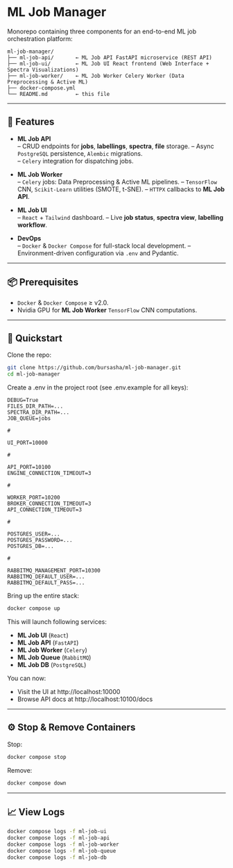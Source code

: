 # ML Job Manager

Monorepo containing three components for an end-to-end ML job orchestration platform:

```
ml-job-manager/
├── ml-job-api/       ← ML Job API FastAPI microservice (REST API)
├── ml-job-ui/        ← ML Job UI React frontend (Web Interface + Spectra Visualizations)
├── ml-job-worker/    ← ML Job Worker Celery Worker (Data Preprocessing & Active ML)
├── docker-compose.yml
└── README.md         ← this file
```

---

## 🚀 Features

- **ML Job API**  
  – CRUD endpoints for **jobs**, **labellings**, **spectra**, **file** storage.
  – Async `PostgreSQL` persistence, `Alembic` migrations.  
  – `Celery` integration for dispatching jobs.

- **ML Job Worker**  
  – `Celery` jobs: Data Preprocessing & Active ML pipelines.
  – `TensorFlow` CNN, `Scikit-Learn` utilities (SMOTE, t-SNE).
  – `HTTPX` callbacks to **ML Job API**.

- **ML Job UI**  
  – `React` + `Tailwind` dashboard. 
  – Live **job status**, **spectra view**, **labelling workflow**.

- **DevOps**  
  – `Docker` & `Docker Compose` for full-stack local development.
  – Environment-driven configuration via `.env` and Pydantic.

---

## 📦 Prerequisites

- `Docker` & `Docker Compose` ≥ v2.0. 
- Nvidia GPU for **ML Job Worker** `TensorFlow` CNN computations.

---

## 🔧 Quickstart

Clone the repo:

```bash
git clone https://github.com/bursasha/ml-job-manager.git
cd ml-job-manager
```

Create a .env in the project root (see .env.example for all keys):

```dotenv
DEBUG=True
FILES_DIR_PATH=...
SPECTRA_DIR_PATH=...
JOB_QUEUE=jobs

#

UI_PORT=10000

#

API_PORT=10100
ENGINE_CONNECTION_TIMEOUT=3

#

WORKER_PORT=10200
BROKER_CONNECTION_TIMEOUT=3
API_CONNECTION_TIMEOUT=3

#

POSTGRES_USER=...
POSTGRES_PASSWORD=...
POSTGRES_DB=...

#

RABBITMQ_MANAGEMENT_PORT=10300
RABBITMQ_DEFAULT_USER=...
RABBITMQ_DEFAULT_PASS=...
```

Bring up the entire stack:

```bash
docker compose up
```

This will launch following services:
- **ML Job UI** (`React`)
- **ML Job API** (`FastAPI`)
- **ML Job Worker** (`Celery`)
- **ML Job Queue** (`RabbitMQ`)
- **ML Job DB** (`PostgreSQL`)

You can now:
- Visit the UI at http://localhost:10000
- Browse API docs at http://localhost:10100/docs

---

## ⚙️ Stop & Remove Containers

Stop:

```bash
docker compose stop
```

Remove: 

```bash
docker compose down
```

---

## 📈 View Logs

```bash
docker compose logs -f ml-job-ui
docker compose logs -f ml-job-api
docker compose logs -f ml-job-worker
docker compose logs -f ml-job-queue
docker compose logs -f ml-job-db
```
